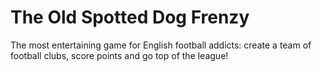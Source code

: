 The Old Spotted Dog Frenzy
======

The most entertaining game for English football addicts: create a team of football clubs, score points and go top of the league!
